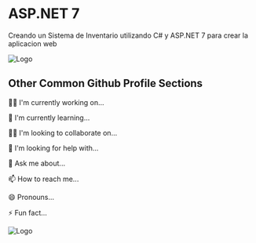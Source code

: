 
# ASP.NET 7

Creando un Sistema de Inventario utilizando C# y ASP.NET 7 para crear la aplicacion web 

![Logo](https://i.pinimg.com/originals/1a/d0/11/1ad011529ccd9c2c515a609d8586bab9.gif)


## Other Common Github Profile Sections
👩‍💻 I'm currently working on...

🧠 I'm currently learning...

👯‍♀️ I'm looking to collaborate on...

🤔 I'm looking for help with...

💬 Ask me about...

📫 How to reach me...

😄 Pronouns...

⚡️ Fun fact...


![Logo](https://dev-to-uploads.s3.amazonaws.com/uploads/articles/th5xamgrr6se0x5ro4g6.png)

